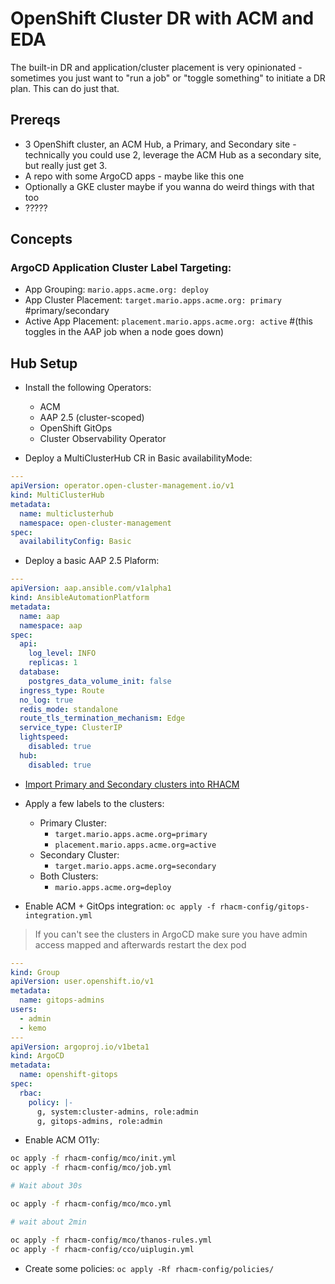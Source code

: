 # OpenShift Cluster DR with ACM and EDA

The built-in DR and application/cluster placement is very opinionated - sometimes you just want to "run a job" or "toggle something" to initiate a DR plan.  This can do just that.

## Prereqs

- 3 OpenShift cluster, an ACM Hub, a Primary, and Secondary site - technically you could use 2, leverage the ACM Hub as a secondary site, but really just get 3.
- A repo with some ArgoCD apps - maybe like this one
- Optionally a GKE cluster maybe if you wanna do weird things with that too
- ?????

## Concepts

### ArgoCD Application Cluster Label Targeting:

- App Grouping: `mario.apps.acme.org: deploy`
- App Cluster Placement: `target.mario.apps.acme.org: primary` #primary/secondary
- Active App Placement: `placement.mario.apps.acme.org: active` #(this toggles in the AAP job when a node goes down)

## Hub Setup

- Install the following Operators:
  - ACM
  - AAP 2.5 (cluster-scoped)
  - OpenShift GitOps
  - Cluster Observability Operator

- Deploy a MultiClusterHub CR in Basic availabilityMode:

```yaml
---
apiVersion: operator.open-cluster-management.io/v1
kind: MultiClusterHub
metadata:
  name: multiclusterhub
  namespace: open-cluster-management
spec:
  availabilityConfig: Basic
```

- Deploy a basic AAP 2.5 Plaform:

```yaml
---
apiVersion: aap.ansible.com/v1alpha1
kind: AnsibleAutomationPlatform
metadata:
  name: aap
  namespace: aap
spec:
  api:
    log_level: INFO
    replicas: 1
  database:
    postgres_data_volume_init: false
  ingress_type: Route
  no_log: true
  redis_mode: standalone
  route_tls_termination_mechanism: Edge
  service_type: ClusterIP
  lightspeed:
    disabled: true
  hub:
    disabled: true
```

- [Import Primary and Secondary clusters into RHACM](https://github.com/kenmoini/rhacm-importer/blob/main/openshift-rhacm-importer.yaml)
- Apply a few labels to the clusters:
  - Primary Cluster:
    - `target.mario.apps.acme.org=primary`
    - `placement.mario.apps.acme.org=active`
  - Secondary Cluster:
    - `target.mario.apps.acme.org=secondary`
  - Both Clusters:
    - `mario.apps.acme.org=deploy`

- Enable ACM + GitOps integration: `oc apply -f rhacm-config/gitops-integration.yml`

> If you can't see the clusters in ArgoCD make sure you have admin access mapped and afterwards restart the dex pod

```yaml
---
kind: Group
apiVersion: user.openshift.io/v1
metadata:
  name: gitops-admins
users:
  - admin
  - kemo
---
apiVersion: argoproj.io/v1beta1
kind: ArgoCD
metadata:
  name: openshift-gitops
spec:
  rbac:
    policy: |-
      g, system:cluster-admins, role:admin
      g, gitops-admins, role:admin
```

- Enable ACM O11y:

```bash
oc apply -f rhacm-config/mco/init.yml
oc apply -f rhacm-config/mco/job.yml

# Wait about 30s

oc apply -f rhacm-config/mco/mco.yml

# wait about 2min

oc apply -f rhacm-config/mco/thanos-rules.yml
oc apply -f rhacm-config/cco/uiplugin.yml
```

- Create some policies: `oc apply -Rf rhacm-config/policies/`

